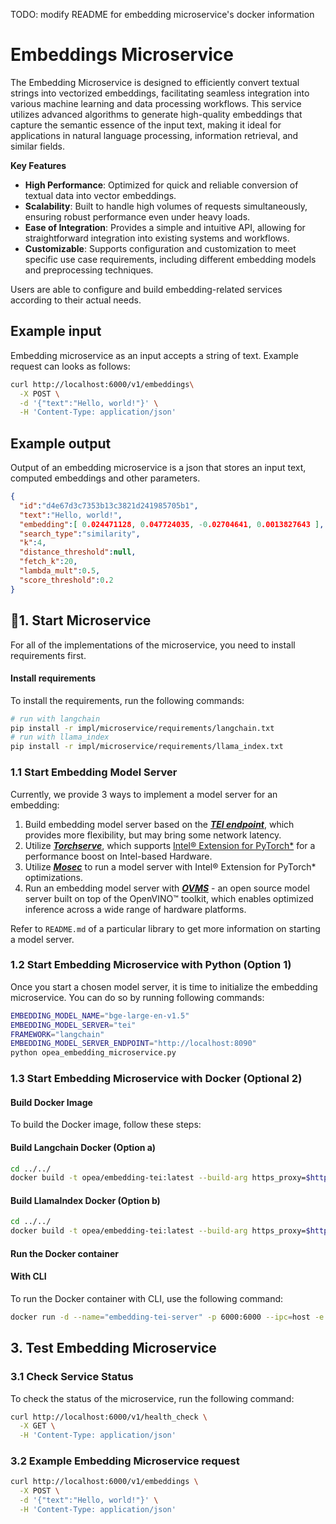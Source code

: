 TODO: modify README for embedding microservice's docker information

# Embeddings Microservice

The Embedding Microservice is designed to efficiently convert textual strings into vectorized embeddings, facilitating seamless integration into various machine learning and data processing workflows. This service utilizes advanced algorithms to generate high-quality embeddings that capture the semantic essence of the input text, making it ideal for applications in natural language processing, information retrieval, and similar fields.

**Key Features**

- **High Performance**: Optimized for quick and reliable conversion of textual data into vector embeddings.
- **Scalability**: Built to handle high volumes of requests simultaneously, ensuring robust performance even under heavy loads.
- **Ease of Integration**: Provides a simple and intuitive API, allowing for straightforward integration into existing systems and workflows.
- **Customizable**: Supports configuration and customization to meet specific use case requirements, including different embedding models and preprocessing techniques.

Users are able to configure and build embedding-related services according to their actual needs.

## Example input

Embedding microservice as an input accepts a string of text. Example request can looks as follows:

```bash
curl http://localhost:6000/v1/embeddings\
  -X POST \
  -d '{"text":"Hello, world!"}' \
  -H 'Content-Type: application/json'
```

## Example output

Output of an embedding microservice is a json that stores an input text, computed embeddings and other parameters.
```json
{
  "id":"d4e67d3c7353b13c3821d241985705b1",
  "text":"Hello, world!",
  "embedding":[ 0.024471128, 0.047724035, -0.02704641, 0.0013827643 ],
  "search_type":"similarity",
  "k":4,
  "distance_threshold":null,
  "fetch_k":20,
  "lambda_mult":0.5,
  "score_threshold":0.2
}
```

## 🚀1. Start Microservice

For all of the implementations of the microservice, you need to install requirements first.

#### Install requirements

To install the requirements, run the following commands:

```bash
# run with langchain
pip install -r impl/microservice/requirements/langchain.txt
# run with llama_index
pip install -r impl/microservice/requirements/llama_index.txt
```

### 1.1 Start Embedding Model Server
Currently, we provide 3 ways to implement a model server for an embedding:

1. Build embedding model server based on the [**_TEI endpoint_**](./impl/model-server/tei/), which provides more flexibility, but may bring some network latency.
2. Utilize [**_Torchserve_**](./impl/model-server/torchserve/), which supports [Intel® Extension for PyTorch*](https://github.com/intel/intel-extension-for-pytorch) for a performance boost on Intel-based Hardware.
3. Utilize [**_Mosec_**](./impl/model-server/mosec/) to run a model server with Intel® Extension for PyTorch* optimizations.
4. Run an embedding model server with [**_OVMS_**](./impl/model-server/ovms/) - an open source model server built on top of the OpenVINO™ toolkit, which enables optimized inference across a wide range of hardware platforms.

Refer to `README.md` of a particular library to get more information on starting a model server.

### 1.2 Start Embedding Microservice with Python (Option 1)

Once you start a chosen model server, it is time to initialize the embedding microservice. You can do so by running following commands:

```bash
EMBEDDING_MODEL_NAME="bge-large-en-v1.5"
EMBEDDING_MODEL_SERVER="tei"
FRAMEWORK="langchain"
EMBEDDING_MODEL_SERVER_ENDPOINT="http://localhost:8090"
python opea_embedding_microservice.py
```

### 1.3 Start Embedding Microservice with Docker (Optional 2)

#### Build Docker Image

To build the Docker image, follow these steps:

#### Build Langchain Docker (Option a)
```bash
cd ../../
docker build -t opea/embedding-tei:latest --build-arg https_proxy=$https_proxy --build-arg http_proxy=$http_proxy -f comps/embeddings/langchain/docker/Dockerfile .
```

#### Build LlamaIndex Docker (Option b)
```bash
cd ../../
docker build -t opea/embedding-tei:latest --build-arg https_proxy=$https_proxy --build-arg http_proxy=$http_proxy -f comps/embeddings/llama_index/docker/Dockerfile .
```

#### Run the Docker container

#### With CLI

To run the Docker container with CLI, use the following command:

```bash
docker run -d --name="embedding-tei-server" -p 6000:6000 --ipc=host -e http_proxy=$http_proxy -e https_proxy=$https_proxy -e TEI_EMBEDDING_ENDPOINT=$TEI_EMBEDDING_ENDPOINT -e TEI_EMBEDDING_MODEL_NAME=$TEI_EMBEDDING_MODEL_NAME opea/embedding-tei:latest
```

## 3. Test Embedding Microservice

### 3.1 Check Service Status

To check the status of the microservice, run the following command:
```bash
curl http://localhost:6000/v1/health_check \
  -X GET \
  -H 'Content-Type: application/json'
```

### 3.2 Example Embedding Microservice request

```bash
curl http://localhost:6000/v1/embeddings \
  -X POST \
  -d '{"text":"Hello, world!"}' \
  -H 'Content-Type: application/json'
```
